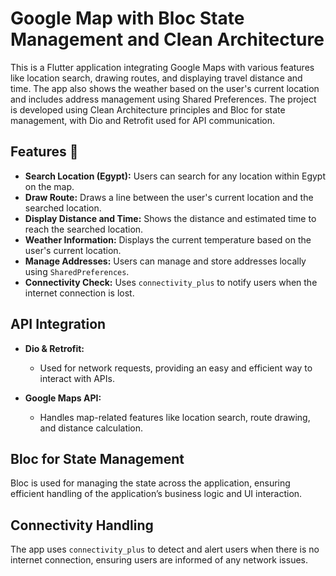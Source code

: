 # Google Map with Bloc State Management and Clean Architecture

This is a Flutter application integrating Google Maps with various features like location search, drawing routes, and displaying travel distance and time. The app also shows the weather based on the user's current location and includes address management using Shared Preferences. The project is developed using Clean Architecture principles and Bloc for state management, with Dio and Retrofit used for API communication.

## Features 🎯
- **Search Location (Egypt):** Users can search for any location within Egypt on the map.
- **Draw Route:** Draws a line between the user's current location and the searched location.
- **Display Distance and Time:** Shows the distance and estimated time to reach the searched location.
- **Weather Information:** Displays the current temperature based on the user's current location.
- **Manage Addresses:** Users can manage and store addresses locally using `SharedPreferences`.
- **Connectivity Check:** Uses `connectivity_plus` to notify users when the internet connection is lost.

## API Integration

- **Dio & Retrofit:**
  - Used for network requests, providing an easy and efficient way to interact with APIs.
  
- **Google Maps API:**
  - Handles map-related features like location search, route drawing, and distance calculation.

## Bloc for State Management

Bloc is used for managing the state across the application, ensuring efficient handling of the application’s business logic and UI interaction.

## Connectivity Handling

The app uses `connectivity_plus` to detect and alert users when there is no internet connection, ensuring users are informed of any network issues.
